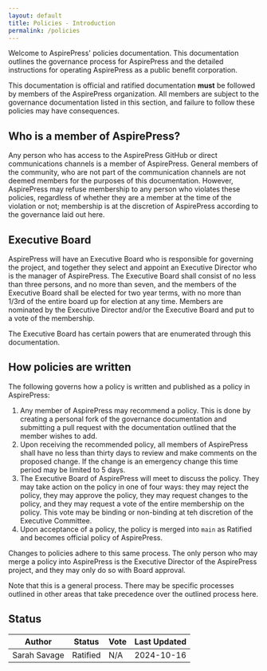 ```yaml
---
layout: default
title: Policies - Introduction
permalink: /policies
---
```


Welcome to AspirePress' policies documentation. This documentation outlines the governance process for AspirePress and
the detailed instructions for operating AspirePress as a public benefit corporation.

This documentation is official and ratified documentation  **must** be followed by members of the AspirePress
organization. All members are subject to the governance documentation listed in this section, and failure to follow
these policies may have consequences.

## Who is a member of AspirePress?

Any person who has access to the AspirePress GitHub or direct communications channels is a member of AspirePress.
General members of the community, who are not part of the communication channels are not deemed members for the
purposes of this documentation. However, AspirePress may refuse membership to any person who violates these policies,
regardless of whether they are a member at the time of the violation or not; membership is at the discretion of
AspirePress according to the governance laid out here.

## Executive Board

AspirePress will have an Executive Board who is responsible for governing the project, and together they select and
appoint an Executive Director who is the manager of AspirePress. The Executive Board shall consist of no less than
three persons, and no more than seven, and the members of the Executive Board shall be elected for two year terms,
with no more than 1/3rd of the entire board up for election at any time. Members are nominated by the Executive Director
and/or the Executive Board and put to a vote of the membership.

The Executive Board has certain powers that are enumerated through this documentation.

## How policies are written

The following governs how a policy is written and published as a policy in AspirePress:

1. Any member of AspirePress may recommend a policy. This is done by creating a personal fork of the governance
   documentation and submitting a pull request with the documentation outlined that the member wishes to add.
2. Upon receiving the recommended policy, all members of AspirePress shall have no less than thirty days to review and
   make comments on the proposed change. If the change is an emergency change this time period may be limited to 5 days.
3. The Executive Board of AspirePress will meet to discuss the policy. They may take action on the policy in one of four
   ways: they may reject the policy, they may approve the policy, they may request changes to the policy, and they may
   request a vote of the entire membership on the policy. This vote may be binding or non-binding at teh discretion of
   the Executive Committee.
4. Upon acceptance of a policy, the policy is merged into `main` as Ratified and becomes official policy of AspirePress.

Changes to policies adhere to this same process. The only person who may merge a policy into AspirePress is the
Executive Director of the AspirePress project, and they may only do so with Board approval.

Note that this is a general process. There may be specific processes outlined in other areas that take precedence over
the outlined process here.

## Status


| Author       | Status   | Vote | Last Updated |
|--------------|----------|------|--------------|
| Sarah Savage | Ratified | N/A  | 2024-10-16   |